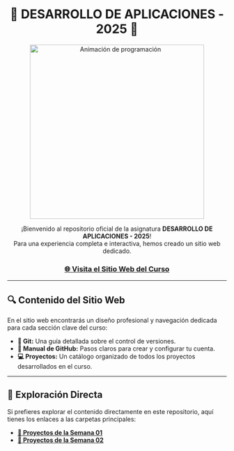 <h1 align="center">🚀 DESARROLLO DE APLICACIONES - 2025 🚀</h1>

<p align="center">
  <img src="https://media.giphy.com/media/xTiTny8DFgqgl2xjDi/giphy.gif" alt="Animación de programación" width="400" />
</p>

<p align="center">
  ¡Bienvenido al repositorio oficial de la asignatura <b>DESARROLLO DE APLICACIONES - 2025</b>!
  <br>
  Para una experiencia completa e interactiva, hemos creado un sitio web dedicado.
</p>

<div align="center">
  <a href="https://DiegoFlores2025.github.io/APLICACIONES-2025/" target="_blank">
    <h3>🌐 Visita el Sitio Web del Curso</h3>
  </a>
</div>

---

## 🔍 Contenido del Sitio Web

En el sitio web encontrarás un diseño profesional y navegación dedicada para cada sección clave del curso:

* **🔧 Git:** Una guía detallada sobre el control de versiones.
* **🐙 Manual de GitHub:** Pasos claros para crear y configurar tu cuenta.
* **💻 Proyectos:** Un catálogo organizado de todos los proyectos desarrollados en el curso.

---

## 📂 Exploración Directa

Si prefieres explorar el contenido directamente en este repositorio, aquí tienes los enlaces a las carpetas principales:

* [**📁 Proyectos de la Semana 01**](https://github.com/DiegoFlores2025/APLICACIONES-2025-2/tree/a2341959da7a204cfd8f4762b1ef2f419ba988c6/SEMANA%2001)
* [**📁 Proyectos de la Semana 02**](https://github.com/DiegoFlores2025/APLICACIONES-2025-2/tree/a2341959da7a204cfd8f4762b1ef2f419ba988c6/SEMANA%2002)
